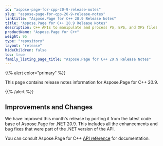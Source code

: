 ```yaml
---
id: "aspose-page-for-cpp-20-9-release-notes"
slug: "aspose-page-for-cpp-20-9-release-notes"
linktitle: "Aspose.Page for C++ 20.9 Release Notes"
title: "Aspose.Page for C++ 20.9 Release Notes"
description: C++ APIs to manipulate and process PS, EPS, and XPS files. This page contains new Aspose.Page for C++ features, enhancement, and bug fixes in 2020, version 20.9.
productName: "Aspose.Page for C++"
weight: 95
type: "repository"
layout: "release"
hideChildren: false
toc: true
family_listing_page_title: "Aspose.Page for C++ 20.9 Release Notes"
---
```


{{% alert color="primary" %}}

This page contains release notes information for Aspose.Page for C++ 20.9.

{{% /alert %}}
## **Improvements and Changes**
We have improved this month's release by porting it from the latest code base of Aspose.Page for .NET 20.9. This includes all the enhancements and bug fixes that were part of the .NET version of the API.

You can consult Aspose.Page for C++ [API reference](https://reference.aspose.com/page/cpp/) for documentation.
